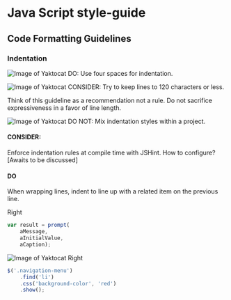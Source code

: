 # Java Script style-guide

## Code Formatting Guidelines

### **Indentation**

![Image of Yaktocat](https://github.com/AleksandrCh/Style-guides/blob/master/images/right25.png?raw=true) DO: Use four spaces for indentation.

![Image of Yaktocat](https://github.com/AleksandrCh/Style-guides/blob/master/images/consider25.png?raw=true) CONSIDER: Try to keep lines to 120 characters or less.

Think of this guideline as a recommendation not a rule. Do not sacrifice expressiveness in a favor of line length.
 
![Image of Yaktocat](https://github.com/AleksandrCh/Style-guides/blob/master/images/wrong25.png?raw=true) DO NOT: Mix indentation styles within a project.

#### CONSIDER:
Enforce indentation rules at compile time with JSHint.
How to configure? [Awaits to be discussed]
 
#### DO
When wrapping lines, indent to line up with a related item on the previous line.

Right
 
```javascript 
var result = prompt(
    aMessage,
    aInitialValue,
    aCaption);
```
    
![Image of Yaktocat](https://github.com/AleksandrCh/Style-guides/blob/master/images/right25.png?raw=true) Right
 
```javascript
$('.navigation-menu')
    .find('li')
    .css('background-color', 'red')
    .show();
```
